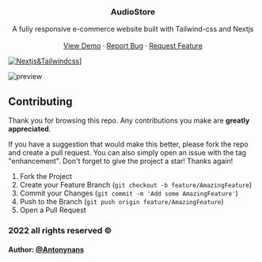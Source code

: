 ﻿<h3 align="center">AudioStore</h3>

  <p align="center">
   A fully responsive e-commerce website built with Tailwind-css and Nextjs
    <br />
    <br />
    <a href="https://theaudiostore.netlify.app/">View Demo</a>
    ·
    <a href="https://github.com/antonynans/audiostore/issues">Report Bug</a>
    ·
    <a href="https://github.com/antonynans/audiostore/issues">Request Feature</a>
  </p>
  
[![Nextjs&Tailwindcss](https://skills.thijs.gg/icons?i=next,tailwind)](https://skills.thijs.gg)]
  
![preview](https://user-images.githubusercontent.com/40110972/192010468-0b5d84b4-6c26-4f4c-b5b0-fd00ffdb68a5.gif)


## Contributing

Thank you for browsing this repo. Any contributions you make are **greatly
appreciated**.

If you have a suggestion that would make this better, please fork the repo and
create a pull request. You can also simply open an issue with the tag
"enhancement". Don't forget to give the project a star! Thanks again!

1. Fork the Project
2. Create your Feature Branch (`git checkout -b feature/AmazingFeature`)
3. Commit your Changes (`git commit -m 'Add some AmazingFeature'`)
4. Push to the Branch (`git push origin feature/AmazingFeature`)
5. Open a Pull Request

### 2022 all rights reserved &#169;
#### Author: [@Antonynans](https://Github.com/Antonynans)

